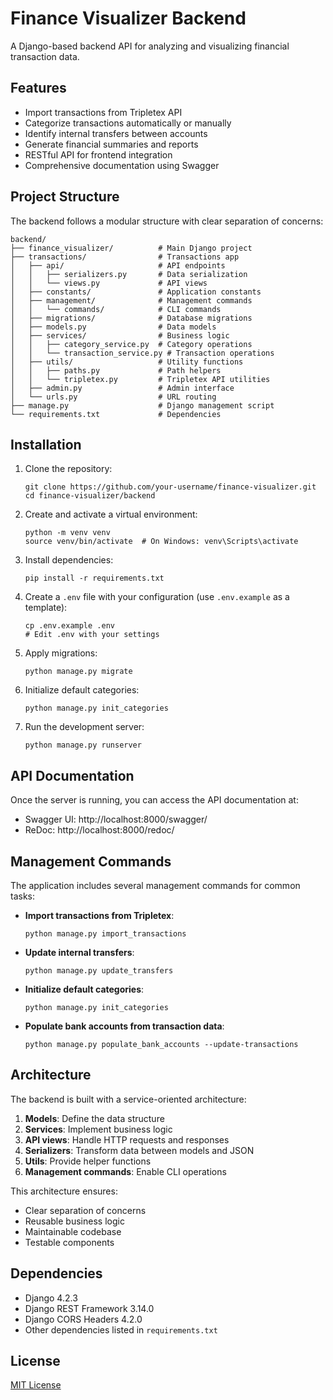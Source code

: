 # Finance Visualizer Backend

A Django-based backend API for analyzing and visualizing financial transaction data.

## Features

- Import transactions from Tripletex API
- Categorize transactions automatically or manually
- Identify internal transfers between accounts
- Generate financial summaries and reports
- RESTful API for frontend integration
- Comprehensive documentation using Swagger

## Project Structure

The backend follows a modular structure with clear separation of concerns:

```
backend/
├── finance_visualizer/          # Main Django project
├── transactions/                # Transactions app
│   ├── api/                     # API endpoints
│   │   ├── serializers.py       # Data serialization
│   │   └── views.py             # API views
│   ├── constants/               # Application constants
│   ├── management/              # Management commands
│   │   └── commands/            # CLI commands
│   ├── migrations/              # Database migrations
│   ├── models.py                # Data models
│   ├── services/                # Business logic
│   │   ├── category_service.py  # Category operations
│   │   └── transaction_service.py # Transaction operations
│   ├── utils/                   # Utility functions
│   │   ├── paths.py             # Path helpers
│   │   └── tripletex.py         # Tripletex API utilities
│   ├── admin.py                 # Admin interface
│   └── urls.py                  # URL routing
├── manage.py                    # Django management script
└── requirements.txt             # Dependencies
```

## Installation

1. Clone the repository:
   ```
   git clone https://github.com/your-username/finance-visualizer.git
   cd finance-visualizer/backend
   ```

2. Create and activate a virtual environment:
   ```
   python -m venv venv
   source venv/bin/activate  # On Windows: venv\Scripts\activate
   ```

3. Install dependencies:
   ```
   pip install -r requirements.txt
   ```

4. Create a `.env` file with your configuration (use `.env.example` as a template):
   ```
   cp .env.example .env
   # Edit .env with your settings
   ```

5. Apply migrations:
   ```
   python manage.py migrate
   ```

6. Initialize default categories:
   ```
   python manage.py init_categories
   ```

7. Run the development server:
   ```
   python manage.py runserver
   ```

## API Documentation

Once the server is running, you can access the API documentation at:

- Swagger UI: http://localhost:8000/swagger/
- ReDoc: http://localhost:8000/redoc/

## Management Commands

The application includes several management commands for common tasks:

- **Import transactions from Tripletex**:
  ```
  python manage.py import_transactions
  ```

- **Update internal transfers**:
  ```
  python manage.py update_transfers
  ```

- **Initialize default categories**:
  ```
  python manage.py init_categories
  ```

- **Populate bank accounts from transaction data**:
  ```
  python manage.py populate_bank_accounts --update-transactions
  ```

## Architecture

The backend is built with a service-oriented architecture:

1. **Models**: Define the data structure
2. **Services**: Implement business logic
3. **API views**: Handle HTTP requests and responses
4. **Serializers**: Transform data between models and JSON
5. **Utils**: Provide helper functions
6. **Management commands**: Enable CLI operations

This architecture ensures:

- Clear separation of concerns
- Reusable business logic
- Maintainable codebase
- Testable components

## Dependencies

- Django 4.2.3
- Django REST Framework 3.14.0
- Django CORS Headers 4.2.0
- Other dependencies listed in `requirements.txt`

## License

[MIT License](LICENSE) 